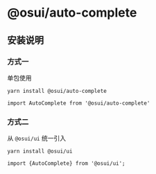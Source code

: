 # @osui/auto-complete

## 安装说明

### 方式一

单包使用

```
yarn install @osui/auto-complete
```

```
import AutoComplete from '@osui/auto-complete'
```

### 方式二

从 `@osui/ui` 统一引入

```
yarn install @osui/ui
```

```
import {AutoComplete} from '@osui/ui';
```



